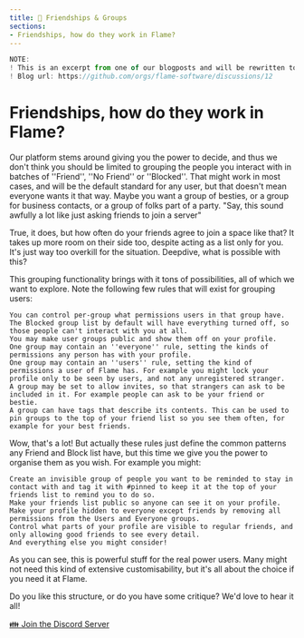 ```yaml
---
title: 🤝 Friendships & Groups
sections:
- Friendships, how do they work in Flame?
---
```


```js
NOTE:
! This is an excerpt from one of our blogposts and will be rewritten to fit the style of a documentation.
! Blog url: https://github.com/orgs/flame-software/discussions/12
```

# Friendships, how do they work in Flame? <a name="Friendships, how do they work in Flame?"></a>

Our platform stems around giving you the power to decide, and thus we don't think you should be limited to grouping the people you interact with in batches of ''Friend'', ''No Friend'' or ''Blocked''. That might work in most cases, and will be the default standard for any user, but that doesn't mean everyone wants it that way. Maybe you want a group of besties, or a group for business contacts, or a group of folks part of a party.
"Say, this sound awfully a lot like just asking friends to join a server"

True, it does, but how often do your friends agree to join a space like that? It takes up more room on their side too, despite acting as a list only for you. It's just way too overkill for the situation.
Deepdive, what is possible with this?

This grouping functionality brings with it tons of possibilities, all of which we want to explore. Note the following few rules that will exist for grouping users:

    You can control per-group what permissions users in that group have. The Blocked group list by default will have everything turned off, so those people can't interact with you at all.
    You may make user groups public and show them off on your profile.
    One group may contain an ''everyone'' rule, setting the kinds of permissions any person has with your profile.
    One group may contain an ''users'' rule, setting the kind of permissions a user of Flame has. For example you might lock your profile only to be seen by users, and not any unregistered stranger.
    A group may be set to allow invites, so that strangers can ask to be included in it. For example people can ask to be your friend or bestie.
    A group can have tags that describe its contents. This can be used to pin groups to the top of your friend list so you see them often, for example for your best friends.

Wow, that's a lot! But actually these rules just define the common patterns any Friend and Block list have, but this time we give you the power to organise them as you wish. For example you might:

    Create an invisible group of people you want to be reminded to stay in contact with and tag it with #pinned to keep it at the top of your friends list to remind you to do so.
    Make your friends list public so anyone can see it on your profile.
    Make your profile hidden to everyone except friends by removing all permissions from the Users and Everyone groups.
    Control what parts of your profile are visible to regular friends, and only allowing good friends to see every detail.
    And everything else you might consider!

As you can see, this is powerful stuff for the real power users. Many might not need this kind of extensive customisability, but it's all about the choice if you need it at Flame.

Do you like this structure, or do you have some critique? We'd love to hear it all!

<span class="links">

[👪 Join the Discord Server](https://discord.gg/Z6qcNckczz)

</span>